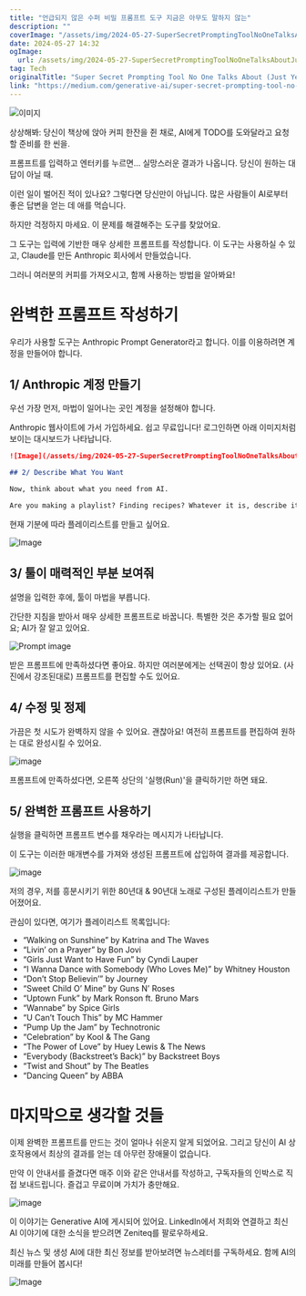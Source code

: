 ```yaml
---
title: "언급되지 않은 수퍼 비밀 프롬프트 도구 지금은 아무도 말하지 않는"
description: ""
coverImage: "/assets/img/2024-05-27-SuperSecretPromptingToolNoOneTalksAboutJustYet_0.png"
date: 2024-05-27 14:32
ogImage: 
  url: /assets/img/2024-05-27-SuperSecretPromptingToolNoOneTalksAboutJustYet_0.png
tag: Tech
originalTitle: "Super Secret Prompting Tool No One Talks About (Just Yet)"
link: "https://medium.com/generative-ai/super-secret-prompting-tool-no-one-talks-about-just-yet-a2a7d39f4c47"
---
```



![이미지](/assets/img/2024-05-27-SuperSecretPromptingToolNoOneTalksAboutJustYet_0.png)

상상해봐: 당신이 책상에 앉아 커피 한잔을 쥔 채로, AI에게 TODO를 도와달라고 요청할 준비를 한 씬을.

프롬프트를 입력하고 엔터키를 누르면... 실망스러운 결과가 나옵니다. 당신이 원하는 대답이 아닐 때.

이런 일이 벌어진 적이 있나요? 그렇다면 당신만이 아닙니다. 많은 사람들이 AI로부터 좋은 답변을 얻는 데 애를 먹습니다.

<div class="content-ad"></div>

하지만 걱정하지 마세요. 이 문제를 해결해주는 도구를 찾았어요.

그 도구는 입력에 기반한 매우 상세한 프롬프트를 작성합니다. 이 도구는 사용하실 수 있고, Claude를 만든 Anthropic 회사에서 만들었습니다.

그러니 여러분의 커피를 가져오시고, 함께 사용하는 방법을 알아봐요!

# 완벽한 프롬프트 작성하기

<div class="content-ad"></div>

우리가 사용할 도구는 Anthropic Prompt Generator라고 합니다. 이를 이용하려면 계정을 만들어야 합니다.

## 1/ Anthropic 계정 만들기

우선 가장 먼저, 마법이 일어나는 곳인 계정을 설정해야 합니다.

Anthropic 웹사이트에 가서 가입하세요. 쉽고 무료입니다! 로그인하면 아래 이미지처럼 보이는 대시보드가 나타납니다.

<div class="content-ad"></div>

```markdown
![Image](/assets/img/2024-05-27-SuperSecretPromptingToolNoOneTalksAboutJustYet_1.png)

## 2/ Describe What You Want

Now, think about what you need from AI.

Are you making a playlist? Finding recipes? Whatever it is, describe it clearly.
```

<div class="content-ad"></div>

현재 기분에 따라 플레이리스트를 만들고 싶어요.

![Image](/assets/img/2024-05-27-SuperSecretPromptingToolNoOneTalksAboutJustYet_2.png)

## 3/ 툴이 매력적인 부분 보여줘

설명을 입력한 후에, 툴이 마법을 부릅니다.

<div class="content-ad"></div>

간단한 지침을 받아서 매우 상세한 프롬프트로 바꿉니다. 특별한 것은 추가할 필요 없어요; AI가 잘 알고 있어요.

![Prompt image](/assets/img/2024-05-27-SuperSecretPromptingToolNoOneTalksAboutJustYet_3.png)

받은 프롬프트에 만족하셨다면 좋아요. 하지만 여러분에게는 선택권이 항상 있어요. (사진에서 강조된대로) 프롬프트를 편집할 수도 있어요.

<div class="content-ad"></div>

## 4/ 수정 및 정제

가끔은 첫 시도가 완벽하지 않을 수 있어요. 괜찮아요! 여전히 프롬프트를 편집하여 원하는 대로 완성시킬 수 있어요.

![image](/assets/img/2024-05-27-SuperSecretPromptingToolNoOneTalksAboutJustYet_4.png)

프롬프트에 만족하셨다면, 오른쪽 상단의 '실행(Run)'을 클릭하기만 하면 돼요.

<div class="content-ad"></div>

## 5/ 완벽한 프롬프트 사용하기

실행을 클릭하면 프롬프트 변수를 채우라는 메시지가 나타납니다.

이 도구는 이러한 매개변수를 가져와 생성된 프롬프트에 삽입하여 결과를 제공합니다.

![image](/assets/img/2024-05-27-SuperSecretPromptingToolNoOneTalksAboutJustYet_5.png)

<div class="content-ad"></div>

저의 경우, 저를 흥분시키기 위한 80년대 & 90년대 노래로 구성된 플레이리스트가 만들어졌어요.

관심이 있다면, 여기가 플레이리스트 목록입니다:

- “Walking on Sunshine” by Katrina and The Waves
- “Livin’ on a Prayer” by Bon Jovi
- “Girls Just Want to Have Fun” by Cyndi Lauper
- “I Wanna Dance with Somebody (Who Loves Me)” by Whitney Houston
- “Don’t Stop Believin’” by Journey
- “Sweet Child O’ Mine” by Guns N’ Roses
- “Uptown Funk” by Mark Ronson ft. Bruno Mars
- “Wannabe” by Spice Girls
- “U Can’t Touch This” by MC Hammer
- “Pump Up the Jam” by Technotronic
- “Celebration” by Kool & The Gang
- “The Power of Love” by Huey Lewis & The News
- “Everybody (Backstreet’s Back)” by Backstreet Boys
- “Twist and Shout” by The Beatles
- “Dancing Queen” by ABBA

# 마지막으로 생각할 것들

<div class="content-ad"></div>

이제 완벽한 프롬프트를 만드는 것이 얼마나 쉬운지 알게 되었어요. 그리고 당신이 AI 상호작용에서 최상의 결과를 얻는 데 아무런 장애물이 없습니다.

만약 이 안내서를 즐겼다면 매주 이와 같은 안내서를 작성하고, 구독자들의 인박스로 직접 보내드립니다. 즐겁고 무료이며 가치가 충만해요.

![image](/assets/img/2024-05-27-SuperSecretPromptingToolNoOneTalksAboutJustYet_6.png)

이 이야기는 Generative AI에 게시되어 있어요. LinkedIn에서 저희와 연결하고 최신 AI 이야기에 대한 소식을 받으려면 Zeniteq를 팔로우하세요.

<div class="content-ad"></div>

최신 뉴스 및 생성 AI에 대한 최신 정보를 받아보려면 뉴스레터를 구독하세요. 함께 AI의 미래를 만들어 봅시다!  

![Image](/assets/img/2024-05-27-SuperSecretPromptingToolNoOneTalksAboutJustYet_7.png)